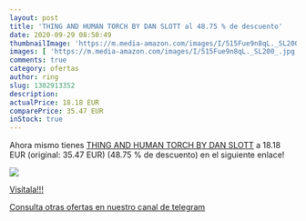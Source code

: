 ```yaml
---
layout: post
title: 'THING AND HUMAN TORCH BY DAN SLOTT al 48.75 % de descuento'
date: 2020-09-29 08:50:49
thumbnailImage: 'https://m.media-amazon.com/images/I/515Fue9n8qL._SL200_.jpg'
images: [ 'https://m.media-amazon.com/images/I/515Fue9n8qL._SL200_.jpg' ]
comments: true
category: ofertas
author: ring
slug: 1302913352
description:
actualPrice: 18.18 EUR
comparePrice: 35.47 EUR
inStock: true
---
```


Ahora mismo tienes [THING AND HUMAN TORCH BY DAN SLOTT](https://www.amazon.com/dp/1302913352/?tag=redken08-20) a 18.18 EUR (original: 35.47 EUR) (48.75 %  de descuento) en el siguiente enlace!

[![](https://m.media-amazon.com/images/I/515Fue9n8qL._SL200_.jpg)](https://www.amazon.com/dp/1302913352/?tag=redken08-20)

[Visítala!!!](https://www.amazon.com/dp/1302913352/?tag=redken08-20)

[Consulta otras ofertas en nuestro canal de telegram](https://t.me/s/ofertas25)
